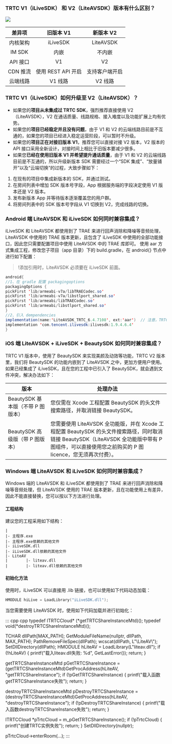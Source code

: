 ### TRTC V1（iLiveSDK） 和 V2（LiteAVSDK）版本有什么区别？
![](https://main.qcloudimg.com/raw/798eb3618bc87eea647e77a97ae48ca7.png)

| 差异项 | 旧版本 V1 |  新版本 V2 |
|:-------:|:-------:|:-------:|
| 内核架构 | iLiveSDK | LiteAVSDK |
| IM SDK   |  内嵌        |  不内嵌       |
| API 接口 |  V1 |  V2 |
| CDN 推流 | 使用 REST API 开启 |  支持客户端开启 | 
| 云端线路  |  V1 线路 |   V2 线路  |

### TRTC V1（iLiveSDK）如何升级至 V2（LiteAVSDK）？
- 如果您的**项目从未集成过 TRTC SDK**，强烈推荐直接使用 V2（LiteAVSDK），V2 在通话质量、线路规格、接入难度以及功能扩展上均有优势。
- 如果您的**项目已经稳定并且没有问题**，由于 V1 和 V2 的云端线路目前是不互通的，如果您的项目已经进入稳定运营阶段，可以暂时不升级。
- 如果您的**项目正在对接旧版本 V1**，推荐您可以直接对接 V2 版本，V2 版本的 API 接口采用全新设计，对接时间上相比于旧版本要减少很多。
- 如果您**已经在使用旧版本 V1 并希望提升通话质量**，由于 V1 和 V2 的云端线路目前是不互通的，所以升级新版本 SDK 需要经过一个“SDK 集成”、“放量铺开”以及“云端切换”的过程，大致步骤如下：
 1. 在现有的项目中集成新版本的 SDK，并通过测试。
 2. 在房间列表中增加 SDK 版本号字段，App 根据服务端的字段决定使用 V1 版本还是 V2 版本。
 3. 发布新版本 App 并等待版本逐渐覆盖您的用户群。
 4. 将房间列表中的 SDK 版本号字段从 V1 切换到 V2，完成线路的切换。


### Android 端 LiteAVSDK 和 iLiveSDK 如何同时兼容集成？

iLiveSDK 和 LiteAVSDK 都使用到了 TRAE 来进行回声消除和降噪等音频处理，LiteAVSDK 中使用的 TRAE 版本更新，且包含了 iLiveSDK 中使用的全部功能接口，因此您只需要配置项目中使用 LiteAVSDK 中的 TRAE 库即可。
使用 aar 方式集成工程，修改您子项目（app 目录）下的 build.gradle，在 android{} 节点中进行如下配置：
>!添加引用时，LiteAVSDK 必须要在 iLiveSDK 前面。

```java
android{
//1、在 gradle 配置 packagingoptions
packagingOptions {
pickFirst 'lib/armeabi-v7a/libTRAECodec.so'
pickFirst 'lib/armeabi-v7a/libstlport_shared.so'
pickFirst 'lib/armeabi/libTRAECodec.so'
pickFirst 'lib/armeabi/libstlport_shared.so'
}
//2、引入 dempendencies
implementation(name:'LiteAVSDK_TRTC_6.4.7108', ext:'aar')  // 注意，TRTC 必须要在 iLiveSDK 前面
implementation 'com.tencent.ilivesdk:ilivesdk:1.9.4.6.4'
}
```

### iOS 端 LiteAVSDK + iLiveSDK + BeautySDK 如何同时兼容集成？
TRTC V1 版本中，使用了 BeautySDK 来实现美颜及动效等功能，TRTC V2 版本里，我们将 BeautySDK 的功能内嵌到了 LiteAVSDK 之中，更加方便用户使用。如果已经集成了 iLiveSDK，且在您的工程中已引入了 BeautySDK，就会遇到文件冲突，解决办法如下：

| 版本                                   | 处理办法                                                     |
| -------------------------------------- | ------------------------------------------------------------ |
| BeautySDK 基本版（不带 P 图版本） | 您仅需在 Xcode 工程配置 BeautySDK 的头文件搜索路径，并取消链接 BeautySDK。 |
| BeautySDK 高级版（带 P 图版本）    | 您需要使用 LiteAVSDK 全功能版，并在 Xcode 工程配置 BeautySDK 的头文件搜索路径，同时取消链接 BeautySDK（LiteAVSDK 全功能版中带有 P 图组件，可以直接使用您之前购买的 P 图 licence，您无须再次付费）。 |

### Windows 端 LiteAVSDK 和 iLiveSDK 如何同时兼容集成？

Windows 端的 LiteAVSDK 和 iLiveSDK 都使用到了 TRAE 来进行回声消除和降噪等音频处理，但 LiteAVSDK 使用的 TRAE 版本更新，且在功能使用上有差异，因此不能直接替换，您可以按以下方法进行处理。

#### 工程结构

建议您的工程采用如下结构：

	|
	|- 主程序.exe
	|- 主程序.exe依赖的其他文件
	|- iLiveSDK.dll
	|- iLiveSDK.dll依赖的其他文件
	|- LiteAV
	|        |- liteav.dll
	|        |- liteav.dll依赖的其他文件

#### 初始化方法

使用时，iLiveSDK 可以直接用 .lib 链接，也可以使用如下代码动态加载：
```cpp
HMODULE hiLive = LoadLibrary("iLiveSDK.dll");
```

当您需要使用 LiteAVSDK 时，使用如下代码加载并进行初始化：

<dx-codeblock>
::: cpp cpp
typedef ITRTCCloud* (*getTRTCShareInstanceMtd)();
typedef void(*destroyTRTCShareInstanceMtd)();

TCHAR dllPath[MAX_PATH];
GetModuleFileName(nullptr, dllPath, MAX_PATH);
PathRemoveFileSpec(dllPath);
wcscat(dllPath, L"\\LiteAV\\");
SetDllDirectory(dllPath);
HMODULE hLiteAV = LoadLibrary(L"liteav.dll");
if (!hLiteAV) {
printf("载入liteav.dll失败: %d", GetLastError());
return;
}

getTRTCShareInstanceMtd pGetTRTCShareInstance = (getTRTCShareInstanceMtd)GetProcAddress(hLiteAV, "getTRTCShareInstance");
if (!pGetTRTCShareInstance) {
printf("载入函数getTRTCShareInstance失败");
return;
}

destroyTRTCShareInstanceMtd pDestroyTRTCShareInstance = (destroyTRTCShareInstanceMtd)GetProcAddress(hLiteAV, "destroyTRTCShareInstance");
if (!pDestroyTRTCShareInstance) {
printf("载入函数destroyTRTCShareInstance失败");
return;
}

ITRTCCloud *pTrtcCloud = m_pGetTRTCShareInstance();
if (!pTrtcCloud) {
printf("创建TRTC实例失败");
return;
}
SetDllDirectory(nullptr);

pTrtcCloud->enterRoom(...);
:::
</dx-codeblock>



